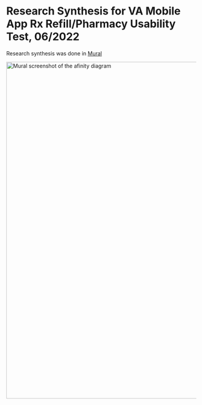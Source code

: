 # Research Synthesis for VA Mobile App Rx Refill/Pharmacy Usability Test, 06/2022

Research synthesis was done in [Mural](https://app.mural.co/t/adhoccorporateworkspace2583/m/adhoccorporateworkspace2583/1654280143199/c4e3bbe8f5a0370d5dec0aaa6489ae661030ba9d?sender=u98217f9fb71c48553bdb7841)

<img width="894" alt="Mural screenshot of the afinity diagram" src="https://user-images.githubusercontent.com/72415933/178084339-c85abd31-3dda-462a-a489-cf5f97829593.png">
